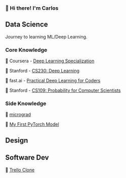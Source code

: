 ### 🍕 Hi there! I'm Carlos

## Data Science
Journey to learning ML/Deep Learning.

### Core Knowledge

🚧 Coursera - [Deep Learning Specialization](https://github.com/caestrada/Deep-Learning-Specialization)

🚧 Stanford - [CS230: Deep Learning](https://github.com/caestrada/CS230-Deep-Learning/tree/main)

🚧 fast.ai - [Practical Deep Learning for Coders](https://github.com/caestrada/Practical-Deep-Learning-for-Coders)

🛑 Stanford - [CS109: Probability for Computer Scientists](https://github.com/caestrada/CS109-Probability-for-Computer-Scientists)

### Side Knowledge

🚧 [micrograd](https://github.com/caestrada/building-micrograd)
 
🚧 [My First PyTorch Model](https://github.com/caestrada/my-first-pytorch-model)

## Design

## Software Dev

🚧 [Trello Clone]()
